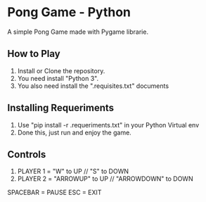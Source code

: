 # Pong Game - Python

A simple Pong Game made with Pygame librarie.

<h2>How to Play</h2>

1. Install or Clone the repository.
2. You need install "Python 3".
3. You also need install the ".requisites.txt" documents

<h2>Installing Requeriments</h2>

1. Use "pip install -r .requeriments.txt" in your Python Virtual env
2. Done this, just run and enjoy the game.

<h2>Controls</h2>

1. PLAYER 1 = "W" to UP // "S" to DOWN
2. PLAYER 2 = "ARROWUP" to UP // "ARROWDOWN" to DOWN

SPACEBAR = PAUSE
ESC = EXIT

